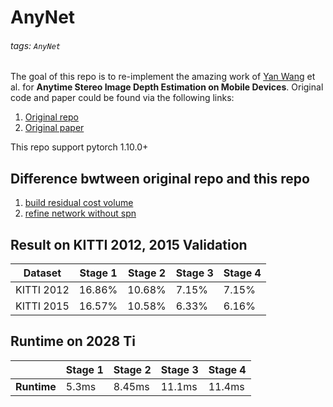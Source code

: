 # AnyNet
###### tags: `AnyNet`
The goal of this repo is to re-implement the amazing work of [Yan Wang](https://github.com/mileyan) et al. for **Anytime Stereo Image Depth Estimation on Mobile Devices**. Original code and paper could be found via the following links:
1. [Original repo](https://github.com/mileyan/AnyNet)
2. [Original paper](https://arxiv.org/abs/1810.11408)

This repo support pytorch 1.10.0+
## Difference bwtween original repo and this repo
1. [build residual cost volume](https://github.com/gyes00205/AnyNet/blob/b042b4470d6cf40e4726904a66ef93b00ec50887/models/anynet.py#L39)
2. [refine network without spn](https://github.com/gyes00205/AnyNet/blob/b042b4470d6cf40e4726904a66ef93b00ec50887/models/anynet.py#L17)
## Result on KITTI 2012, 2015 Validation


| Dataset    | Stage 1 | Stage 2 | Stage 3 | Stage 4 |
| ---------- | ------- | ------- | ------- | ------- |
| KITTI 2012 | 16.86%  | 10.68%  | 7.15%   | 7.15%   |
| KITTI 2015 | 16.57%  | 10.58%  | 6.33%   | 6.16%   |

## Runtime on 2028 Ti

|             | Stage 1 | Stage 2 | Stage 3 | Stage 4 |
| ----------- | ------- | ------- | ------- | ------- |
| **Runtime** | 5.3ms   | 8.45ms  | 11.1ms  | 11.4ms  |
